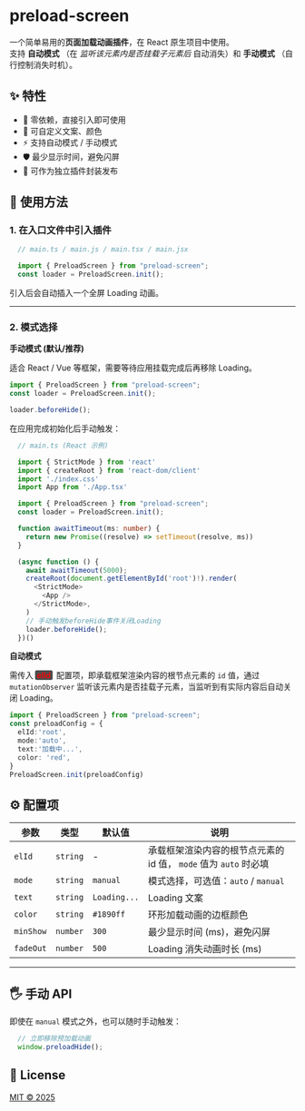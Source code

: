 # preload-screen  

一个简单易用的**页面加载动画插件**，在 React 原生项目中使用。  
支持 **自动模式** （在 *监听该元素内是否挂载子元素后* 自动消失）和 **手动模式** （自行控制消失时机）。

## ✨ 特性

 - 🚀 零依赖，直接引入即可使用
 - 🎨 可自定义文案、颜色
 - ⚡ 支持自动模式 / 手动模式
 - 🛡️ 最少显示时间，避免闪屏
 - 🔧 可作为独立插件封装发布

<!-- ## 📦 安装

```bash
npm install preload-screen --save
# 或者
yarn add preload-screen
# 或者
pnpm add preload-screen
``` -->

## 🔨 使用方法

### 1. 在入口文件中引入插件  
  ```ts
    // main.ts / main.js / main.tsx / main.jsx

    import { PreloadScreen } from "preload-screen"; 
    const loader = PreloadScreen.init();
  ```

  引入后会自动插入一个全屏 Loading 动画。

  ---

### 2. 模式选择  

  **手动模式 (默认/推荐)**  

  适合 React / Vue 等框架，需要等待应用挂载完成后再移除 Loading。
  ```ts
  import { PreloadScreen } from "preload-screen"; 
  const loader = PreloadScreen.init();

  loader.beforeHide();
  ```
  在应用完成初始化后手动触发：
  ```ts
    // main.ts (React 示例)

    import { StrictMode } from 'react'
    import { createRoot } from 'react-dom/client'
    import './index.css'
    import App from './App.tsx'

    import { PreloadScreen } from "preload-screen"; 
    const loader = PreloadScreen.init();

    function awaitTimeout(ms: number) {
      return new Promise((resolve) => setTimeout(resolve, ms))
    }

    (async function () {
      await awaitTimeout(5000);
      createRoot(document.getElementById('root')!).render(
        <StrictMode>
          <App />
        </StrictMode>,
      )
      // 手动触发beforeHide事件关闭Loading
      loader.beforeHide();
    })()
  ```

  **自动模式**

  需传入<span style="font-weight:600;color:rgb(253, 0, 0); background-color:rgb(77, 77, 77);padding:0 3px;margin:0 3px;border-radius:3px;">elId</span> 配置项，即承载框架渲染内容的根节点元素的 ```id``` 值，通过 ```mutationObserver``` 监听该元素内是否挂载子元素，当监听到有实际内容后自动关闭 Loading。
  
  ```ts
  import { PreloadScreen } from "preload-screen";
  const preloadConfig = {
    elId:'root',
    mode:'auto',
    text:'加载中...',
    color: 'red',
  }
  PreloadScreen.init(preloadConfig)
  ```

## ⚙️ 配置项
   参数 | 类型 | 默认值 | 说明 |
  ------ | --- | --- | --- |
  ```elId``` | ```string``` | - | 承载框架渲染内容的根节点元素的 id 值， ```mode``` 值为 ```auto``` 时必填 |
  ```mode``` | ```string``` | ```manual``` | 模式选择，可选值：```auto``` / ```manual``` |
  ```text``` | ```string``` | ```Loading...``` | Loading 文案 |
  ```color``` | ```string``` | ```#1890ff``` | 环形加载动画的边框颜色 |
  ```minShow``` | ```number``` | ```300``` | 最少显示时间 (ms)，避免闪屏 |
  ```fadeOut```| ```number``` | ```500``` | Loading 消失动画时长 (ms) |
  --------

## 🖐 手动 API
  即使在 ```manual``` 模式之外，也可以随时手动触发：
  ```ts
    // 立即移除预加载动画
    window.preloadHide();
  ```
  

## 📄 License

[MIT © 2025](https://github.com/Luoyangchengxiang/preload-screen?tab=MIT-1-ov-file#)

